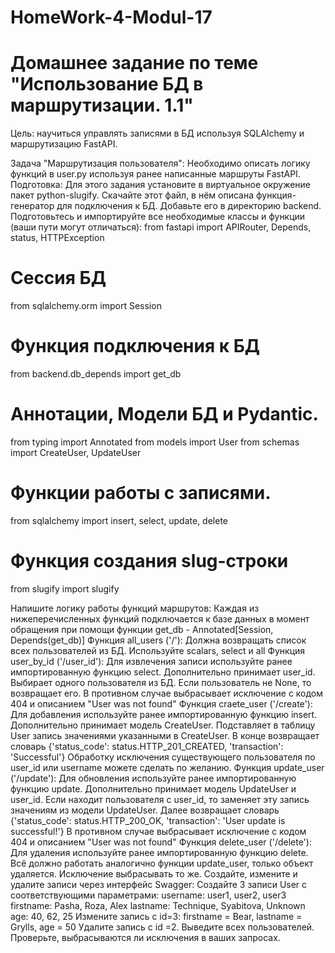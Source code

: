 # HomeWork-4-Modul-17
# Домашнее задание по теме "Использование БД в маршрутизации. 1.1"

Цель: научиться управлять записями в БД используя SQLAlchemy и маршрутизацию FastAPI.

Задача "Маршрутизация пользователя":
Необходимо описать логику функций в user.py используя ранее написанные маршруты FastAPI.
Подготовка:
Для этого задания установите в виртуальное окружение пакет python-slugify.
Скачайте этот файл, в нём описана функция-генератор для подключения к БД. Добавьте его в директорию backend.
Подготовьтесь и импортируйте все необходимые классы и функции (ваши пути могут отличаться):
from fastapi import APIRouter, Depends, status, HTTPException
# Сессия БД
from sqlalchemy.orm import Session
# Функция подключения к БД
from backend.db_depends import get_db
# Аннотации, Модели БД и Pydantic.
from typing import Annotated
from models import User
from schemas import CreateUser, UpdateUser
# Функции работы с записями.
from sqlalchemy import insert, select, update, delete
# Функция создания slug-строки
from slugify import slugify

Напишите логику работы функций маршрутов:
Каждая из нижеперечисленных функций подключается к базе данных в момент обращения при помощи функции get_db - Annotated[Session, Depends(get_db)]
Функция all_users ('/'):
Должна возвращать список всех пользователей из БД. Используйте scalars, select и all
Функция user_by_id ('/user_id'):
Для извлечения записи используйте ранее импортированную функцию select.
Дополнительно принимает user_id.
Выбирает одного пользователя из БД.
Если пользователь не None, то возвращает его.
В противном случае выбрасывает исключение с кодом 404 и описанием "User was not found"
Функция craete_user ('/create'):
Для добавления используйте ранее импортированную функцию insert.
Дополнительно принимает модель CreateUser.
Подставляет в таблицу User запись значениями указанными в CreateUser.
В конце возвращает словарь {'status_code': status.HTTP_201_CREATED, 'transaction': 'Successful'}
Обработку исключения существующего пользователя по user_id или username можете сделать по желанию.
Функция update_user ('/update'):
Для обновления используйте ранее импортированную функцию update.
Дополнительно принимает модель UpdateUser и user_id.
Если находит пользователя с user_id, то заменяет эту запись значениям из модели UpdateUser. Далее возвращает словарь {'status_code': status.HTTP_200_OK, 'transaction': 'User update is successful!'}
В противном случае выбрасывает исключение с кодом 404 и описанием "User was not found"
Функция delete_user ('/delete'):
Для удаления используйте ранее импортированную функцию delete.
Всё должно работать аналогично функции update_user, только объект удаляется.
Исключение выбрасывать то же.
Создайте, измените и удалите записи через интерфейс Swagger:
Создайте 3 записи User с соответствующими параметрами:
username: user1, user2, user3
firstname: Pasha, Roza, Alex
lastname: Technique, Syabitova, Unknown
age: 40, 62, 25
Измените запись с id=3: firstname = Bear, lastname = Grylls, age = 50
Удалите запись с id =2.
Выведите всех пользователей.
Проверьте, выбрасываются ли исключения в ваших запросах.
